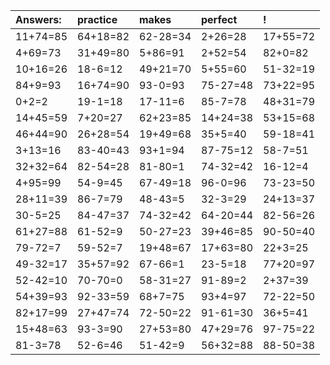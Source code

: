 | Answers: | practice | makes | perfect | ! |
| :--- | :--- | :--- | :--- | :--- |
| 11+74=85 | 64+18=82 | 62-28=34 | 2+26=28 | 17+55=72 | 
| 4+69=73 | 31+49=80 | 5+86=91 | 2+52=54 | 82+0=82 | 
| 10+16=26 | 18-6=12 | 49+21=70 | 5+55=60 | 51-32=19 | 
| 84+9=93 | 16+74=90 | 93-0=93 | 75-27=48 | 73+22=95 | 
| 0+2=2 | 19-1=18 | 17-11=6 | 85-7=78 | 48+31=79 | 
| 14+45=59 | 7+20=27 | 62+23=85 | 14+24=38 | 53+15=68 | 
| 46+44=90 | 26+28=54 | 19+49=68 | 35+5=40 | 59-18=41 | 
| 3+13=16 | 83-40=43 | 93+1=94 | 87-75=12 | 58-7=51 | 
| 32+32=64 | 82-54=28 | 81-80=1 | 74-32=42 | 16-12=4 | 
| 4+95=99 | 54-9=45 | 67-49=18 | 96-0=96 | 73-23=50 | 
| 28+11=39 | 86-7=79 | 48-43=5 | 32-3=29 | 24+13=37 | 
| 30-5=25 | 84-47=37 | 74-32=42 | 64-20=44 | 82-56=26 | 
| 61+27=88 | 61-52=9 | 50-27=23 | 39+46=85 | 90-50=40 | 
| 79-72=7 | 59-52=7 | 19+48=67 | 17+63=80 | 22+3=25 | 
| 49-32=17 | 35+57=92 | 67-66=1 | 23-5=18 | 77+20=97 | 
| 52-42=10 | 70-70=0 | 58-31=27 | 91-89=2 | 2+37=39 | 
| 54+39=93 | 92-33=59 | 68+7=75 | 93+4=97 | 72-22=50 | 
| 82+17=99 | 27+47=74 | 72-50=22 | 91-61=30 | 36+5=41 | 
| 15+48=63 | 93-3=90 | 27+53=80 | 47+29=76 | 97-75=22 | 
| 81-3=78 | 52-6=46 | 51-42=9 | 56+32=88 | 88-50=38 | 
